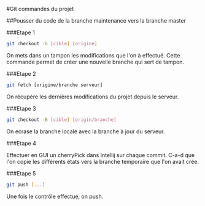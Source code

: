 #Git commandes du projet

##Pousser du code de la branche maintenance vers la branche master

###Etape 1

```bash
git checkout -b [cible] [origine]
```
On mets dans un tampon les modifications que l'on à effectué. Cette commande permet de créer une
nouvelle branche qui sert de tampon.

###Etape 2

```bash
git fetch [origine/branche serveur]
```
On récupère les dernières modifications du projet depuis le serveur.

###Etape 3

```bash
git checkout -B [cible] [origin/branche]
```

On ecrase la branche locale avec la branche à jour du serveur.

###Etape 4

Effectuer en GUI un cherryPick dans Intellij sur chaque commit. C-a-d que l'on copie les différents états vers la branche temporaire que l'on avait crée.

###Etape 5

```bash
git push [...]
```

Une fois le contrôle effectué, on push.


